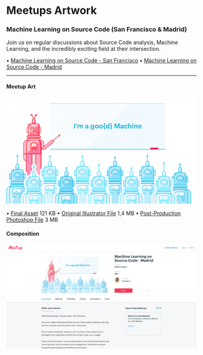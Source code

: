 # Meetups Artwork

### Machine Learning on Source Code (San Francisco & Madrid)

Join us on regular discussions about Source Code analysis, Machine Learning, and the incredibly exciting field at their intersection.

• [Machine Learning on Source Code - San Francisco](https://www.meetup.com/MLoSC-SF/)
• [Machine Learning on Source Code - Madrid](https://www.meetup.com/MLoSC-Madrid/)

---

#### Meetup Art

![ML-SC-Banner](machine-learning-on-source-code/files/ML-SC-Meetup-Banner.png)

• [Final Asset](machine-learning-on-source-code/files/ML-SC-Meetup-Banner.png) 121 KB
• [Original Illustrator File](machine-learning-on-source-code/files/ML-SC-Meetup-Banner.ai) 1,4 MB
• [Post-Production Photoshop File](machine-learning-on-source-code/files/ML-SC-Meetup-Banner.psd) 3 MB

#### Composition

![ML-SC-Banner-Composition](machine-learning-on-source-code/files/ML-SC-Meetup-Banner-Composition.png)